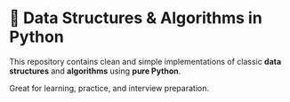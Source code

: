 # 🐍 Data Structures & Algorithms in Python

This repository contains clean and simple implementations of classic **data structures** and **algorithms** using **pure Python**.

Great for learning, practice, and interview preparation.

